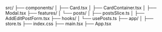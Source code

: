 src/
├── components/
│ ├── Card.tsx
│ ├── CardContainer.tsx
│ ├── Modal.tsx
├── features/
│ └── posts/
│ ├── postsSlice.ts
│ ├── AddEditPostForm.tsx
├── hooks/
│ └── usePosts.ts
├── app/
│ ├── store.ts
├── index.css
├── main.tsx
├── App.tsx
